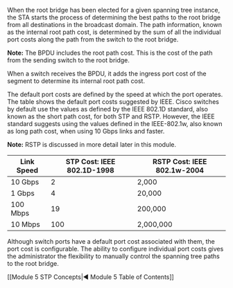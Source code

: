 When the root bridge has been elected for a given spanning tree instance, the STA starts the process of determining the best paths to the root bridge from all destinations in the broadcast domain. The path information, known as the internal root path cost, is determined by the sum of all the individual port costs along the path from the switch to the root bridge.

**Note:** The BPDU includes the root path cost. This is the cost of the path from the sending switch to the root bridge.

When a switch receives the BPDU, it adds the ingress port cost of the segment to determine its internal root path cost.

The default port costs are defined by the speed at which the port operates. The table shows the default port costs suggested by IEEE. Cisco switches by default use the values as defined by the IEEE 802.1D standard, also known as the short path cost, for both STP and RSTP. However, the IEEE standard suggests using the values defined in the IEEE-802.1w, also known as long path cost, when using 10 Gbps links and faster.

**Note:** RSTP is discussed in more detail later in this module.

| Link Speed | STP Cost: IEEE 802.1D-1998 | RSTP Cost: IEEE 802.1w-2004 |
| ---------- | -------------------------- | --------------------------- |
| 10 Gbps    | 2                          | 2,000                       |
| 1 Gbps     | 4                          | 20,000                      |
| 100 Mbps   | 19                         | 200,000                     |
| 10 Mbps    | 100                        | 2,000,000                   |
Although switch ports have a default port cost associated with them, the port cost is configurable. The ability to configure individual port costs gives the administrator the flexibility to manually control the spanning tree paths to the root bridge.

[[Module 5 STP Concepts|◀ Module 5 Table of Contents]]